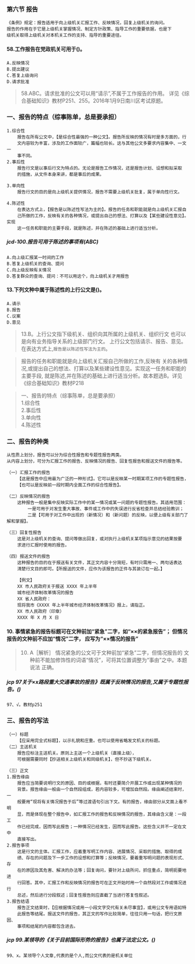 ### 第六节 报告
    《条例》规定：报告适用于向上级机关汇报工作、反映情况，回复上级机关的询问。
    报告的作用在于它是上级机关掌握情况、制定方针政策、指导工作的重要依据，也是下
    级机关取得上级机关对本机关工作的支持、指导的重要途径。


#### 58.工作报告在党政机关可用于()。
    A.反映情况
    B.提出建议
    C.答复上级询问
    D.请求批准
>   58.ABC。请求批准的公文可以用“请示”,不属于工作报告的作用。
    详见《综合基础知识》教材P251、255。2016年1月9日南川区考试原题。

### 一、报告的特点（综事陈单，总是要承担）
    1.综合性
        报告在所有公文中，【是综合性最强的一种公文】。报告所反映的情况有时是多方面的，行
        文内容较为丰富，涉及的工作面较广，篇幅也较长。这与其他公文多要求内容集中、一文一
        事不同。
    2.事后性
        报告行文是以事后行文为特点的。无论是报告工作情况，还是报告计划、设想和拟采取
        的措施，从文件本身来讲，都是事后的成果。
        
    3.单向性
        报告行文的目的是向上级机关提供情况，报告不需要上级机关批复，属于单向性行文。
        
    4.陈述性
        在表达方式上，【报告是以陈述性写法为主的】。报告的任务和职能就是向上级机关汇报自
        己所做的工作，反映有关的各种情况，或提出自己的想法、打算以及【某些建设性意见】。实现
        这一任务和职能的主要手段，就是陈述，并在陈述的基础上进行适当分析。

##### jcd-100.报告可用于陈述的事项有(ABC)
    A.向上级汇报某一时间的工作
    B.答复上级机关的查询、提问
    C.向上级反映有关情况
    D.答复群众的查询、提问：不可以用这个，向上级机关才用报告

        
#### 13.下列文种中属于陈述性的上行公文是()。
    A.请示
    B.报告
    C.议案
    D.意见
>   13.B。上行公文指下级机关、组织向其所属的上级机关、组织行文
    也可以是向有业务指导关系的上级部门行文。
    上行公文包括请示、报告、意见。在表达方式上,`报告是以陈述性写法为主的`。
    
>   报告的任务和职能就是向上级机关汇报自己所做的工作,反映有
    关的各种情况,或提出自己的想法、打算以及某些建设性意见。实现这一任务和职能的主要手段,
    就是陈述,并在陈述的基础上进行适当分析。故本题选B。详见《综合基础知识》教材P218

>   一、报告的特点（综事陈单，总是要承担）   
    1.综合性    
    2.事后性    
    3.单向性    
    4.陈述性   
        
### 二、报告的种类
    从性质上划分，报告可以分为综合性报告和专题性报告两类。
    从内容上划分，可分为汇报工作的报告、反映情况的报告、回复性报告和报送文件的报告等。
    
    （一）汇报工作的报告
        【这是报告中应用最为广泛的一种形式】。它可以是反映某一时期某项工作的专题性报告，
        【也可以是反映前一段时期内全面工作的综合性报告】。
        
    （二）反映情况的报告
        这种报告一般是集中反映实际工作中的某一情况或某一问题的专题性报告。其适用范围：
            一是可用于对发生重大事故、事件或工作中的失误进行反省检查并总结经验教训；
            二是【可用于对工作中出现的（新情况）和（新问题）的反映，以便上级有关部门了解和掌握】。
            
    （三）回复性报告
        这是对上级机关的查询、提问等做出回复，或对执行上级机关某项指示意见的结果按要
        求进行汇报时使用的报告。
        
    （四）报送文件的报告
        这种报告的目的在于报送有关文件，其正文内容十分简短，有时只需用一、两句话表达
        清楚行文目的即可。【所报送的文件，应作为该报告的正件与其装订在一起。】

        【例文】
        XX 市人民政府关于报送 XXXX 年上半年
        城市经济体制改革情况的报告
        XX 省人民政府：
        现将我市《XXXX 年上半年城市经济体制改革情况》报上，请指正。
        XX 市人民政府（印章）
        XXXX 年 X 月 X 日
        
#### 10. 事情紧急的报告标题可在文种前加“紧急”二字，如“××的紧急报告”； 但情况报告的文种前不应加“情况”二字， 应写为“××情况的报告”
>   10. A［解析］ 情况紧急的公文可于文种前加“紧急”二字，但情况报告的
    文种前不能加修饰性的词语“情况”，可将其位置调整为“事由”之中。本题说法
    正确。

##### jcp 97关于×x路段重大交通事故的报告》既属于反映情况的报告,又属于专题性报告。()
    97、√。教材p251

### 三、报告的写法
    （一）标题
        【应采用完全式标题】，以示礼貌和庄重。也可以使用省略发文机关的标题。
    （二）主送机关
        报告应标注主送机关。原则上主送一个上级机关（直接上级），
        可根据需要同时【抄送相关上级机关和同级机关】，但不抄送下级机关。
        
    （三）正文
    1.报告缘由
        报告应当简要说明行文的原因、目的或根据，有时还要简介开展工作或出现某种情况的
        背景。报告缘由一般由一个自然段组成，若内容较多，可增加自然段。缘由阐述结束时，一
        般要用“现将有关情况报告于后”等过渡语句引出下文。有的报告，缘由部分从文面上看不明
        显，而是体现在整个报告中，如汇报工作的报告和反映情况的报告，其缘由含义是：一段工
        作已经完成，因而写此报告；一种情况已经发生，因而写此报告。这些含义并不一定在文中
        直接写出。
    2.报告亊项
        这是行文的主体。汇报工作，应着重写明工作内容、进展情况、采取的措施、取得的成
        绩、存在的问题及下一步工作的设想和打算等；反映情况，要着重写明问题的表现形式、存
        在的原因及其危害、解决的办法等；回复询问，要针对上级所问，抓住重点，简明扼要地进
        行回答。其中，汇报工作和反映情况的报告可在正文开始时用一个自然段对工作或情况进行
        总述，然后进行分段叙述；回复性报告则应直截了当进行答复性叙述。
    3.报告结语
        报告正文结束时，【应根据情况或用一小段文字交代有关未尽事宜】，或用公文专用语如特
        此报告等结尾。报送文件的报告，其正文的写作比较简单，往往只用一句话，把行文原因、
        事项和结尾的内容都包含进去。
        
##### jcp 99.某领导的《关于目前国际形势的报告》也属于法定公文。()
    99、x。某领导个人文章,代表的是个人,而公文代表的是机关单位